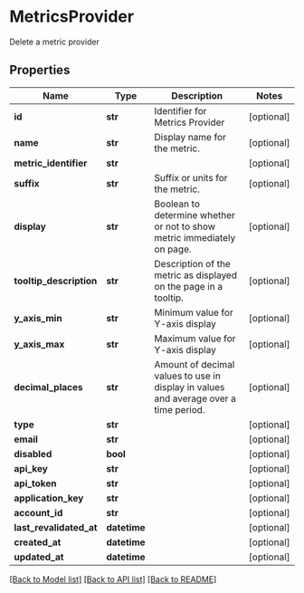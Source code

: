 # MetricsProvider

Delete a metric provider
## Properties
Name | Type | Description | Notes
------------ | ------------- | ------------- | -------------
**id** | **str** | Identifier for Metrics Provider | [optional] 
**name** | **str** | Display name for the metric. | [optional] 
**metric_identifier** | **str** |  | [optional] 
**suffix** | **str** | Suffix or units for the metric. | [optional] 
**display** | **str** | Boolean to determine whether or not to show metric immediately on page. | [optional] 
**tooltip_description** | **str** | Description of the metric as displayed on the page in a tooltip. | [optional] 
**y_axis_min** | **str** | Minimum value for Y-axis display | [optional] 
**y_axis_max** | **str** | Maximum value for Y-axis display | [optional] 
**decimal_places** | **str** | Amount of decimal values to use in display in values and average over a time period. | [optional] 
**type** | **str** |  | [optional] 
**email** | **str** |  | [optional] 
**disabled** | **bool** |  | [optional] 
**api_key** | **str** |  | [optional] 
**api_token** | **str** |  | [optional] 
**application_key** | **str** |  | [optional] 
**account_id** | **str** |  | [optional] 
**last_revalidated_at** | **datetime** |  | [optional] 
**created_at** | **datetime** |  | [optional] 
**updated_at** | **datetime** |  | [optional] 

[[Back to Model list]](../README.md#documentation-for-models) [[Back to API list]](../README.md#documentation-for-api-endpoints) [[Back to README]](../README.md)


